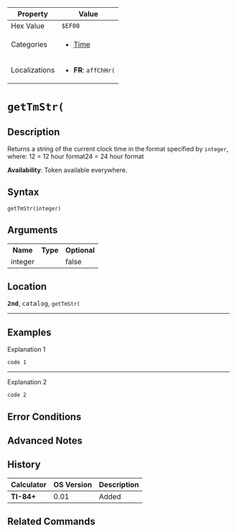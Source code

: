 | Property      | Value |
|---------------|-------|
| Hex Value     | `$EF08`|
| Categories    | <ul><li>[Time](<../categories/Time.md>)</li></ul> |
| Localizations | <ul><li><b>FR</b>: `affChHr(`</li></ul> |

# `getTmStr(`

## Description
Returns a string of the current clock time in the format specified by `integer`, where:
12 = 12 hour format24 = 24 hour format


<b>Availability</b>: Token available everywhere.

## Syntax
`getTmStr(integer)`

## Arguments
<table>
<tr><th>Name</th><th>Type</th><th>Optional</th></tr>

<tr><td>integer</td><td></td><td>false</td></tr>

</table>

## Location
<tt><kbd><b>2nd</b></kbd></tt>, <kbd>catalog</kbd>, `getTmStr(`
<hr>

## Examples

Explanation 1
```ti-basic
code 1
```
---
Explanation 2
```ti-basic
code 2
```

## Error Conditions


## Advanced Notes


## History
| Calculator | OS Version | Description |
|------------|------------|-------------|
| <b>TI-84+</b> | 0.01 | Added

## Related Commands

    